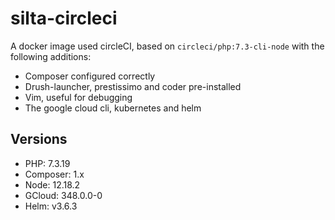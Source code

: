 # silta-circleci
A docker image used circleCI, based on `circleci/php:7.3-cli-node` with the following additions:

- Composer configured correctly
- Drush-launcher, prestissimo and coder pre-installed
- Vim, useful for debugging
- The google cloud cli, kubernetes and helm

## Versions
- PHP: 7.3.19
- Composer: 1.x
- Node: 12.18.2
- GCloud: 348.0.0-0
- Helm: v3.6.3
